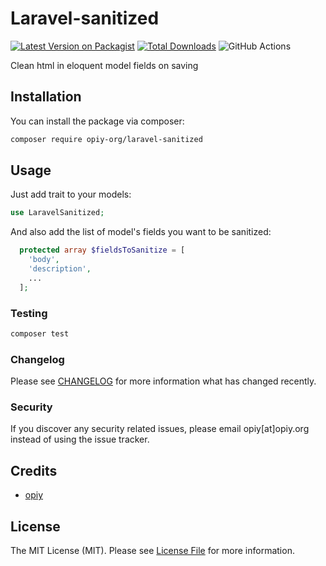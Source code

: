 # Laravel-sanitized

[![Latest Version on Packagist](https://img.shields.io/packagist/v/opiy-org/laravel-sanitized.svg?style=flat-square)](https://packagist.org/packages/opiy-org/laravel-sanitized)
[![Total Downloads](https://img.shields.io/packagist/dt/opiy-org/laravel-sanitized.svg?style=flat-square)](https://packagist.org/packages/opiy-org/laravel-sanitized)
![GitHub Actions](https://github.com/opiy-org/laravel-sanitized/actions/workflows/main.yml/badge.svg)

Clean html in eloquent model fields on saving

## Installation

You can install the package via composer:

```bash
composer require opiy-org/laravel-sanitized
```

## Usage

Just add trait to your models:
```php
use LaravelSanitized;
```

And also add the list of model's fields you want to be sanitized:  
```php
  protected array $fieldsToSanitize = [
    'body',
    'description',
    ...
  ];
```

### Testing

```bash
composer test
```

### Changelog

Please see [CHANGELOG](CHANGELOG.md) for more information what has changed recently.

### Security

If you discover any security related issues, please email opiy[at]opiy.org instead of using the issue tracker.

## Credits

-   [opiy](https://github.com/opiy-org)

## License

The MIT License (MIT). Please see [License File](LICENSE.md) for more information.

